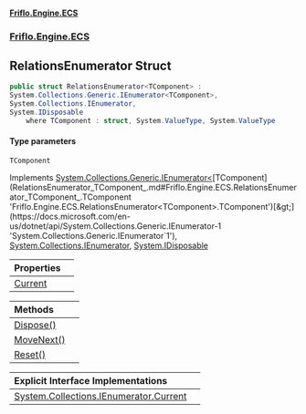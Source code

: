 #### [Friflo.Engine.ECS](index.md 'index')
### [Friflo.Engine.ECS](Friflo.Engine.ECS.md 'Friflo.Engine.ECS')

## RelationsEnumerator<TComponent> Struct

```csharp
public struct RelationsEnumerator<TComponent> :
System.Collections.Generic.IEnumerator<TComponent>,
System.Collections.IEnumerator,
System.IDisposable
    where TComponent : struct, System.ValueType, System.ValueType
```
#### Type parameters

<a name='Friflo.Engine.ECS.RelationsEnumerator_TComponent_.TComponent'></a>

`TComponent`

Implements [System.Collections.Generic.IEnumerator&lt;](https://docs.microsoft.com/en-us/dotnet/api/System.Collections.Generic.IEnumerator-1 'System.Collections.Generic.IEnumerator`1')[TComponent](RelationsEnumerator_TComponent_.md#Friflo.Engine.ECS.RelationsEnumerator_TComponent_.TComponent 'Friflo.Engine.ECS.RelationsEnumerator<TComponent>.TComponent')[&gt;](https://docs.microsoft.com/en-us/dotnet/api/System.Collections.Generic.IEnumerator-1 'System.Collections.Generic.IEnumerator`1'), [System.Collections.IEnumerator](https://docs.microsoft.com/en-us/dotnet/api/System.Collections.IEnumerator 'System.Collections.IEnumerator'), [System.IDisposable](https://docs.microsoft.com/en-us/dotnet/api/System.IDisposable 'System.IDisposable')

| Properties | |
| :--- | :--- |
| [Current](RelationsEnumerator_TComponent_.Current.md 'Friflo.Engine.ECS.RelationsEnumerator<TComponent>.Current') | |

| Methods | |
| :--- | :--- |
| [Dispose()](RelationsEnumerator_TComponent_.Dispose().md 'Friflo.Engine.ECS.RelationsEnumerator<TComponent>.Dispose()') | |
| [MoveNext()](RelationsEnumerator_TComponent_.MoveNext().md 'Friflo.Engine.ECS.RelationsEnumerator<TComponent>.MoveNext()') | |
| [Reset()](RelationsEnumerator_TComponent_.Reset().md 'Friflo.Engine.ECS.RelationsEnumerator<TComponent>.Reset()') | |

| Explicit Interface Implementations | |
| :--- | :--- |
| [System.Collections.IEnumerator.Current](RelationsEnumerator_TComponent_.System.Collections.IEnumerator.Current.md 'Friflo.Engine.ECS.RelationsEnumerator<TComponent>.System.Collections.IEnumerator.Current') | |
